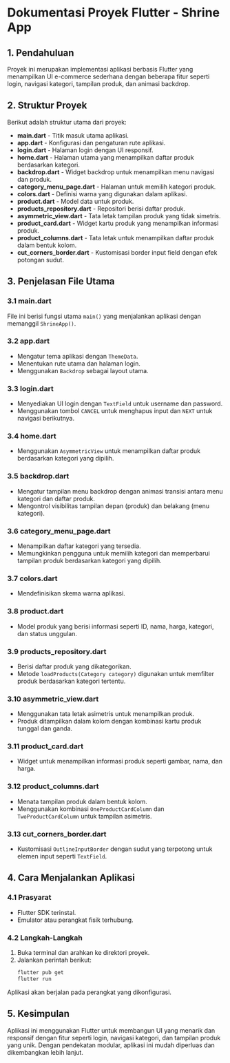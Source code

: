 # Dokumentasi Proyek Flutter - Shrine App

## 1. Pendahuluan
Proyek ini merupakan implementasi aplikasi berbasis Flutter yang menampilkan UI e-commerce sederhana dengan beberapa fitur seperti login, navigasi kategori, tampilan produk, dan animasi backdrop.

## 2. Struktur Proyek

Berikut adalah struktur utama dari proyek:

- **main.dart** - Titik masuk utama aplikasi.
- **app.dart** - Konfigurasi dan pengaturan rute aplikasi.
- **login.dart** - Halaman login dengan UI responsif.
- **home.dart** - Halaman utama yang menampilkan daftar produk berdasarkan kategori.
- **backdrop.dart** - Widget backdrop untuk menampilkan menu navigasi dan produk.
- **category_menu_page.dart** - Halaman untuk memilih kategori produk.
- **colors.dart** - Definisi warna yang digunakan dalam aplikasi.
- **product.dart** - Model data untuk produk.
- **products_repository.dart** - Repositori berisi daftar produk.
- **asymmetric_view.dart** - Tata letak tampilan produk yang tidak simetris.
- **product_card.dart** - Widget kartu produk yang menampilkan informasi produk.
- **product_columns.dart** - Tata letak untuk menampilkan daftar produk dalam bentuk kolom.
- **cut_corners_border.dart** - Kustomisasi border input field dengan efek potongan sudut.

## 3. Penjelasan File Utama

### 3.1 main.dart
File ini berisi fungsi utama `main()` yang menjalankan aplikasi dengan memanggil `ShrineApp()`.

### 3.2 app.dart
- Mengatur tema aplikasi dengan `ThemeData`.
- Menentukan rute utama dan halaman login.
- Menggunakan `Backdrop` sebagai layout utama.

### 3.3 login.dart
- Menyediakan UI login dengan `TextField` untuk username dan password.
- Menggunakan tombol `CANCEL` untuk menghapus input dan `NEXT` untuk navigasi berikutnya.

### 3.4 home.dart
- Menggunakan `AsymmetricView` untuk menampilkan daftar produk berdasarkan kategori yang dipilih.

### 3.5 backdrop.dart
- Mengatur tampilan menu backdrop dengan animasi transisi antara menu kategori dan daftar produk.
- Mengontrol visibilitas tampilan depan (produk) dan belakang (menu kategori).

### 3.6 category_menu_page.dart
- Menampilkan daftar kategori yang tersedia.
- Memungkinkan pengguna untuk memilih kategori dan memperbarui tampilan produk berdasarkan kategori yang dipilih.

### 3.7 colors.dart
- Mendefinisikan skema warna aplikasi.

### 3.8 product.dart
- Model produk yang berisi informasi seperti ID, nama, harga, kategori, dan status unggulan.

### 3.9 products_repository.dart
- Berisi daftar produk yang dikategorikan.
- Metode `loadProducts(Category category)` digunakan untuk memfilter produk berdasarkan kategori tertentu.

### 3.10 asymmetric_view.dart
- Menggunakan tata letak asimetris untuk menampilkan produk.
- Produk ditampilkan dalam kolom dengan kombinasi kartu produk tunggal dan ganda.

### 3.11 product_card.dart
- Widget untuk menampilkan informasi produk seperti gambar, nama, dan harga.

### 3.12 product_columns.dart
- Menata tampilan produk dalam bentuk kolom.
- Menggunakan kombinasi `OneProductCardColumn` dan `TwoProductCardColumn` untuk tampilan asimetris.

### 3.13 cut_corners_border.dart
- Kustomisasi `OutlineInputBorder` dengan sudut yang terpotong untuk elemen input seperti `TextField`.

## 4. Cara Menjalankan Aplikasi

### 4.1 Prasyarat
- Flutter SDK terinstal.
- Emulator atau perangkat fisik terhubung.

### 4.2 Langkah-Langkah
1. Buka terminal dan arahkan ke direktori proyek.
2. Jalankan perintah berikut:
   ```sh
   flutter pub get
   flutter run
   ```

Aplikasi akan berjalan pada perangkat yang dikonfigurasi.

## 5. Kesimpulan
Aplikasi ini menggunakan Flutter untuk membangun UI yang menarik dan responsif dengan fitur seperti login, navigasi kategori, dan tampilan produk yang unik. Dengan pendekatan modular, aplikasi ini mudah diperluas dan dikembangkan lebih lanjut.

